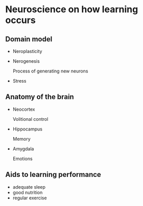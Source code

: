 # Neuroscience on how learning occurs

## Domain model

- Neroplasticity

- Nerogenesis

  Process of generating new neurons

- Stress

## Anatomy of the brain

- Neocortex

  Volitional control

- Hippocampus

  Memory

- Amygdala

  Emotions

## Aids to learning performance

- adequate sleep
- good nutrition
- regular exercise
